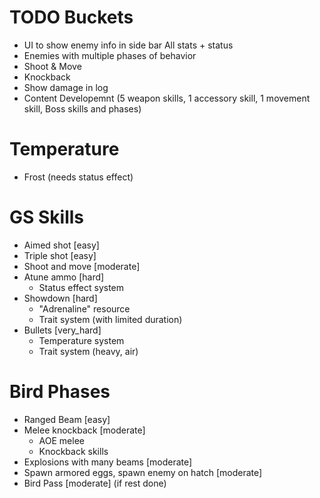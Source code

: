 # TODO Buckets
- UI to show enemy info in side bar
    All stats + status 
- Enemies with multiple phases of behavior
- Shoot & Move
- Knockback
- Show damage in log
- Content Developemnt (5 weapon skills, 1 accessory skill, 1 movement skill, Boss skills and phases) 

# Temperature
- Frost (needs status effect)

# GS Skills
- Aimed shot [easy]
- Triple shot [easy]
- Shoot and move [moderate]
- Atune ammo [hard]
    - Status effect system
- Showdown [hard]
    - "Adrenaline" resource
    - Trait system (with limited duration)
- Bullets [very_hard]
    - Temperature system
    - Trait system (heavy, air)

# Bird Phases
- Ranged Beam [easy]
- Melee knockback [moderate]
    - AOE melee
    - Knockback skills
- Explosions with many beams [moderate]
- Spawn armored eggs, spawn enemy on hatch [moderate]
- Bird Pass [moderate] (if rest done)